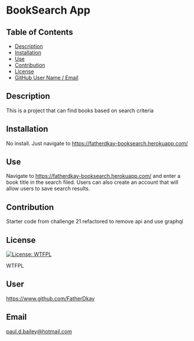 # BookSearch App
## Table of Contents
* [Description](#description)
* [Installation](#installation)
* [Use](#use)
* [Contribution](#contribution)
* [License](#license)
* [GitHub User Name / Email](#user)
## Description
This is a project that can find books based on search criteria

## Installation
No install.  Just navigate to https://fatherdkay-booksearch.herokuapp.com/

## Use
Navigate to https://fatherdkay-booksearch.herokuapp.com/ and enter a book title in the search filed.  Users  can also create an account that will allow users to save search results.

## Contribution
Starter code from challenge 21 refactored to remove api and use graphql

## License
[![License: WTFPL](https://img.shields.io/badge/License-WTFPL-brightgreen.svg)](http://www.wtfpl.net/about/)

WTFPL

## User
https://www.github.com/FatherDkay

## Email
paul.d.bailey@hotmail.com
